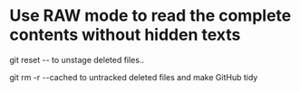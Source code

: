 # Use RAW mode to read the complete contents without hidden texts

git reset -- <file>
  to unstage deleted files..

git rm -r <directory> --cached
  to untracked deleted files and make GitHub tidy

